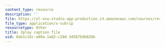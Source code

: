 ```yaml
---
content_type: resource
description: ''
file: https://ol-ocw-studio-app-production.s3.amazonaws.com/courses/res-tll-004-stem-concept-videos-fall-2013/8ab1c16ca09a1ad2c28d3d587b9b826b_JGeTcRfKgBo.srt
file_type: application/x-subrip
resourcetype: Other
title: 3play caption file
uid: 8ab1c16c-a09a-1ad2-c28d-3d587b9b826b
---
```

